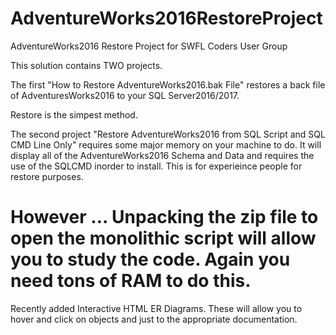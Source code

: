 # AdventureWorks2016RestoreProject
AdventureWorks2016 Restore Project for SWFL Coders User Group

This solution contains TWO projects.

The first "How to Restore AdventureWorks2016.bak File" restores a back file of AdventuresWorks2016 to your SQL Server2016/2017.  

Restore is the simpest method.

The second project "Restore AdventureWorks2016 from SQL Script and SQL CMD Line Only" requires some major memory on your machine to do.  It will display all of the AdventureWorks2016 Schema and Data and requires the use of the SQLCMD inorder to install.  This is for experieince people for restore purposes.

However ...  Unpacking the zip file to open the monolithic script will allow you to study the code.  Again you need tons of RAM to do this.
================

Recently added Interactive HTML ER Diagrams.  These will allow you to hover and click on objects and just to the appropriate documentation.
